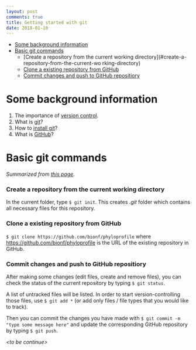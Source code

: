 ```yaml
---
layout: post
comments: true
title: Getting started with git
date: 2018-01-10
---
```


   * [Some background information](#some-background-information)
   * [Basic git commands](#basic-git-commands)
	 * [Create a repository from the current working directory](#create-a-repository-from-the-current-wo
rking-directory)
	 * [Clone a existing repository from GitHub](#clone-a-existing-repository-from-github)
	 * [Commit changes and push to GitHub repositiory](#commit-changes-and-push-to-github-repositiory)

# Some background information
<ol>
<li>The importance of <a href="https://git-scm.com/book/en/v1/Getting-Started-About-Version-Control" target="_blank">version control</a>.</li>
<li>What is <a href="https://git-scm.com/book/en/v1/Getting-Started-Git-Basics" target="_blank">git</a>?</li>
<li>How to <a href="https://git-scm.com/book/en/v1/Getting-Started-Installing-Git" target="_blank">install git</a>?</li>
<li>What is <a href="https://github.com" target="_blank">GitHub</a>?</li>
</ol>

# Basic git commands
*Summarized from <a href="https://git-scm.com/book/en/v1/Git-Basics-Getting-a-Git-Repository" target="_blank">this page</a>.*

### Create a repository from the current working directory
In the current folder, type
`$ git init`. This creates *.git* folder which contains all necessary files for this repository.

### Clone a existing repository from GitHub
`$ git clone https://github.com/bionf/phyloprofile` where https://github.com/bionf/phyloprofile is the URL of the existing repository in GitHub.

### Commit changes and push to GitHub repositiory
After making some changes (edit files, create and remove files), you can check the status of the current repository by typing `$ git status`.

A list of untracked files will be listed. In order to start version-controlling those files, use `$ git add *` (or add only files / file types that you would like to track).

Then you can commit the changes you have made with `$ git commit -m "type some message here"` and update the corresponding GitHub repository by typing `$ git push`.

*\<to be continue>*

